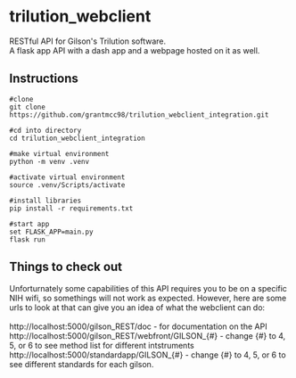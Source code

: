 # trilution_webclient 
RESTful API for Gilson's Trilution software.<br>
A flask app API with a dash app and a webpage hosted on it as well.

## Instructions
```shell
#clone
git clone https://github.com/grantmcc98/trilution_webclient_integration.git

#cd into directory
cd trilution_webclient_integration

#make virtual environment
python -m venv .venv

#activate virtual environment
source .venv/Scripts/activate

#install libraries
pip install -r requirements.txt

#start app
set FLASK_APP=main.py
flask run
```

## Things to check out
Unforturnately some capabilities of this API requires you to be on a specific NIH wifi, so somethings will not work as expected. However, here are some urls to look at that can give you an idea of what the webclient can do:
<br><br>
http://localhost:5000/gilson_REST/doc - for documentation on the API<br>
http://localhost:5000/gilson_REST/webfront/GILSON_{#} - change {#} to 4, 5, or 6 to see method list for different intstruments<br>
http://localhost:5000/standardapp/GILSON_{#} - change {#} to 4, 5, or 6 to see different standards for each gilson.<br>
